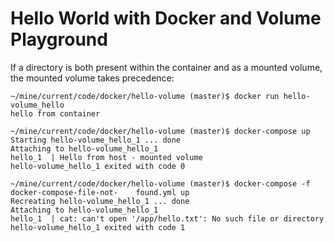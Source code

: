 # Hello World with Docker and Volume Playground

If a directory is both present within the container and as a mounted
volume, the mounted volume takes precedence:

    ~/mine/current/code/docker/hello-volume (master)$ docker run hello-volume_hello
    hello from container
    
    ~/mine/current/code/docker/hello-volume (master)$ docker-compose up
    Starting hello-volume_hello_1 ... done
    Attaching to hello-volume_hello_1
    hello_1  | Hello from host - mounted volume
    hello-volume_hello_1 exited with code 0
    
    ~/mine/current/code/docker/hello-volume (master)$ docker-compose -f docker-compose-file-not-    found.yml up
    Recreating hello-volume_hello_1 ... done
    Attaching to hello-volume_hello_1
    hello_1  | cat: can't open '/app/hello.txt': No such file or directory
    hello-volume_hello_1 exited with code 1
